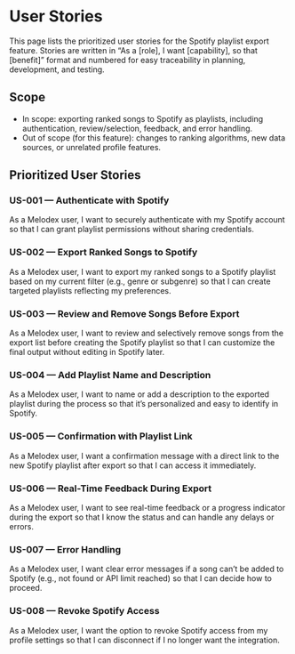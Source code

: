 # User Stories

This page lists the prioritized user stories for the Spotify playlist export feature. Stories are written in “As a [role], I want [capability], so that [benefit]” format and numbered for easy traceability in planning, development, and testing. 

## Scope

- In scope: exporting ranked songs to Spotify as playlists, including authentication, review/selection, feedback, and error handling.
- Out of scope (for this feature): changes to ranking algorithms, new data sources, or unrelated profile features.

## Prioritized User Stories

### US-001 — Authenticate with Spotify
As a Melodex user, I want to securely authenticate with my Spotify account so that I can grant playlist permissions without sharing credentials.

### US-002 — Export Ranked Songs to Spotify
As a Melodex user, I want to export my ranked songs to a Spotify playlist based on my current filter (e.g., genre or subgenre) so that I can create targeted playlists reflecting my preferences.

### US-003 — Review and Remove Songs Before Export
As a Melodex user, I want to review and selectively remove songs from the export list before creating the Spotify playlist so that I can customize the final output without editing in Spotify later.

### US-004 — Add Playlist Name and Description
As a Melodex user, I want to name or add a description to the exported playlist during the process so that it’s personalized and easy to identify in Spotify.

### US-005 — Confirmation with Playlist Link
As a Melodex user, I want a confirmation message with a direct link to the new Spotify playlist after export so that I can access it immediately.

### US-006 — Real-Time Feedback During Export
As a Melodex user, I want to see real-time feedback or a progress indicator during the export so that I know the status and can handle any delays or errors.

### US-007 — Error Handling
As a Melodex user, I want clear error messages if a song can’t be added to Spotify (e.g., not found or API limit reached) so that I can decide how to proceed.

### US-008 — Revoke Spotify Access
As a Melodex user, I want the option to revoke Spotify access from my profile settings so that I can disconnect if I no longer want the integration.
